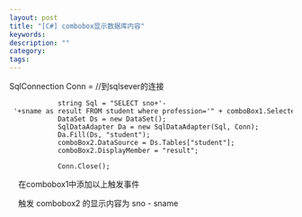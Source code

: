 ```yaml
---
layout: post
title: "[C#] combobox显示数据库内容"
keywords: 
description: ""
category: 
tags: 
---
```


<!--markdown-->    SqlConnection Conn = //到sqlsever的连接          
                string Sql = "SELECT sno+'- '+sname as result FROM student where profession='" + comboBox1.SelectedItem + "'";
                DataSet Ds = new DataSet();  
                SqlDataAdapter Da = new SqlDataAdapter(Sql, Conn);  
                Da.Fill(Ds, "student");  
                comboBox2.DataSource = Ds.Tables["student"];  
                comboBox2.DisplayMember = "result";  
    
                Conn.Close();  
  
    在combobox1中添加以上触发事件  
  
    触发 combobox2 的显示内容为 sno - sname  
